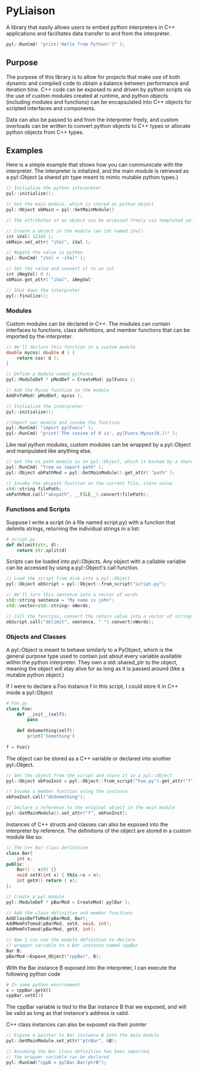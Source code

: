 # PyLiaison

A library that easily allows users to embed python interpreters in C++ applications and facilitates data transfer to and from the interpreter.

```C++
pyl::RunCmd( "print('Hello from Python!')" );
```

## Purpose

The purpose of this library is to allow for projects that make use of both dynamic and compiled code to obtain a balance between performance and iteration time. C++ code can be exposed to and driven by python scripts via the use of custom modules created at runtime, and python objects (including modules and functions) can be encapsulated into C++ objects for scripted interfaces and components. 

Data can also be passed to and from the interpreter freely, and custom overloads can be written to convert python objects to C++ types or allocate python objects from C++ types. 

## Examples

Here is a simple example that shows how you can communicate with the interpreter. The interpreter is initalized, and the main module is retrieved as a pyl::Object (a shared ptr type meant to mimic mutable python types.) 

```C++
// Initialize the python interpreter
pyl::initialize();

// Get the main module, which is stored as python object
pyl::Object obMain = pyl::GetMainModule()

// The attributes of an object can be accessed freely via templated set and get functions.

// Create a object in the module (an int named iVal)
int iVal( 12345 );
obMain.set_attr( "iVal", iVal );

// Negate the value in python
pyl::RunCmd( "iVal = -iVal" );

// Get the value and convert it to an int
int iNegVal( 0 );
obMain.get_attr( "iVal", iNegVal'

// Shut down the interpreter
pyl::finalize();
```

### Modules

Custom modules can be declared in C++. The modules can contain interfaces to functions, class definitions, and member functions that can be imported by the interpreter.

```C++
// We'll declare this function in a custom module
double mycos( double d ) {
    return cos( d );
}

// Define a module named pylFuncs
pyl::ModuleDef * pModDef = CreateMod( pylFuncs );

// Add the Mycos function to the module
AddFnToMod( pModDef, mycos );

// Initialize the interpreter
pyl::initialize();

//Import our module and invoke the function
pyl::RunCmd( "import pylFuncs" );
pyl::RunCmd( "print('The cosine of 0 is', pylFuncs.Mycos(0.))" );
```

Like real python modules, custom modules can be wrapped by a pyl::Object and manipulated like anything else. 

```C++
// Get the os.path module as an pyl::Object, which is backed by a shared_ptr 
pyl::RunCmd( "from os import path" );
pyl::Object obPathMod = pyl::GetMainModule().get_attr( "path" );

// Invoke the abspath function on the current file, store value
std::string filePath;
obPathMod.call("abspath", __FILE__).convert(filePath);
```

### Functions and Scripts
Suppose I write a script (in a file named script.py) with a function that delimits strings, returning the individual strings in a list:

```python
# script.py
def delimit(str, d):
    return str.split(d)
```
    
Scripts can be loaded into pyl::Objects. Any object with a callable variable can be accessed by using a pyl::Object's call function. 

```C++
// Load the script from disk into a pyl::Object
pyl::Object obScript = pyl::Object::from_script("script.py");

// We'll turn this sentence into a vector of words
std::string sentence = "My name is john";
std::vector<std::string> vWords;

// Call the function, convert the return value into a vector of strings
obScript.call("delimit", sentence, " ").convert(vWords);
```

### Objects and Classes
    
A pyl::Object is meant to behave similarly to a PyObject, which is the general purpose type used to contain just about every variable available within the python interpreter. They own a std::shared_ptr to the object, meaning the object will stay alive for as long as it is passed around (like a mutable python object.)

If I were to declare a Foo instance f in this script, I could store it in C++ inside a pyl::Object

```python
# Foo.py
class Foo:
    def __init__(self):
        pass
        
    def doSomething(self):
        print('Something')
        
f = Foo()
```

The object can be stored as a C++ variable or declared into another pyl::Object. 

```C++
// Get the object from the script and store it in a pyl::Object
pyl::Object obFooInst = pyl::Object::from_script("Foo.py").get_attr("f");

// Invoke a member function using the instance
obFooInst.call("doSomething");

// Declare a reference to the original object in the main module
pyl::GetMainModule().set_attr("f", obFooInst);
```

Instances of C++ structs and classes can also be exposed into the interpreter by reference.
The definitions of the object are stored in a custom module like so:

```C++
// The C++ Bar class definition
class Bar{
    int x;
public:
    Bar() : x(0) {}
    void setX(int x) { this->x = x);
    int getX() return { x);
};

// Create a pyl module
pyl::ModuleDef * pBarMod = CreateMod( pylBar );

// Add the class definiiton and member functions
AddClassDefToMod(pBarMod, Bar);
AddMemFnTomod(pBarMod, setX, void, int);
AddMemFnTomod(pBarMod, getX, int);

// Now I can use the module definition to declare
// wrapper variable to a Bar instance named cppBar
Bar B;
pBarMod->Expose_Object("cppBar", B);
```

With the Bar instance B exposed into the interpreter,
I can execute the following python code

```python
# In some python environment
x = cppBar.getX()
cppBar.setX(1)
```

The cppBar variable is tied to the Bar instance B that we exposed,
and will be valid as long as that instance's address is valid.

C++ class instances can also be exposed via their pointer

```C++
// Expose a pointer to Bar instance B into the main module
pyl::GetMainModule.set_attr("ptrBar", &B);

// Assuming the Bar class definition has been imported, 
// the wrapper variable can be declared
pyl::RunCmd("cppB = pylBar.Bar(ptrB");
```
